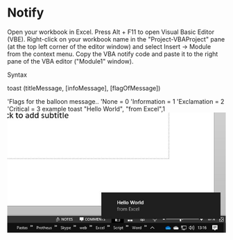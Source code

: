 # Notify
Open your workbook in Excel.
Press Alt + F11 to open Visual Basic Editor (VBE).
Right-click on your workbook name in the "Project-VBAProject" pane (at the top left corner of the editor window) and select Insert -> Module from the context menu.
Copy the VBA notify code and paste it to the right pane of the VBA editor ("Module1" window).

Syntax

toast (titleMessage, [infoMessage], [flagOfMessage])

'Flags for the balloon message..
'None = 0
'Information = 1
'Exclamation = 2
'Critical = 3
example
toast "Hello World", "from Excel",1
![](https://github.com/rfl808/Notify/blob/main/mytoast.JPG)
